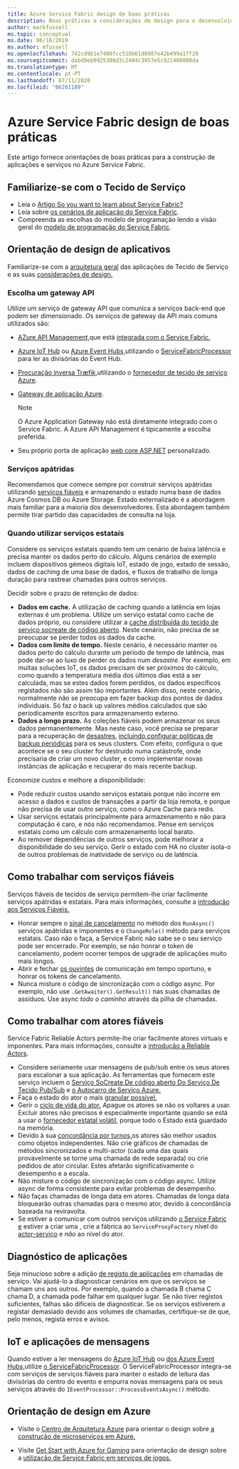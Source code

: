 ```yaml
---
title: Azure Service Fabric design de boas práticas
description: Boas práticas e considerações de design para o desenvolvimento de aplicações e serviços utilizando o Azure Service Fabric.
author: markfussell
ms.topic: conceptual
ms.date: 06/18/2019
ms.author: mfussell
ms.openlocfilehash: 742cd9b1e7480fcc510b61d8987e42b499a1ff20
ms.sourcegitcommit: dabd9eb9925308d3c2404c3957e5c921408089da
ms.translationtype: MT
ms.contentlocale: pt-PT
ms.lasthandoff: 07/11/2020
ms.locfileid: "86261189"
---
```

# <a name="azure-service-fabric-application-design-best-practices"></a>Azure Service Fabric design de boas práticas

Este artigo fornece orientações de boas práticas para a construção de aplicações e serviços no Azure Service Fabric.
 
## <a name="get-familiar-with-service-fabric"></a>Familiarize-se com o Tecido de Serviço
* Leia o [Artigo So you want to learn about Service Fabric?](service-fabric-content-roadmap.md)
* Leia sobre [os cenários de aplicação do Service Fabric](service-fabric-application-scenarios.md).
* Compreenda as escolhas do modelo de programação lendo a visão geral do [modelo de programação do Service Fabric](service-fabric-choose-framework.md).



## <a name="application-design-guidance"></a>Orientação de design de aplicativos
Familiarize-se com a [arquitetura geral](/azure/architecture/reference-architectures/microservices/service-fabric) das aplicações de Tecido de Serviço e as suas [considerações de design.](/azure/architecture/reference-architectures/microservices/service-fabric#design-considerations)

### <a name="choose-an-api-gateway"></a>Escolha um gateway API
Utilize um serviço de gateway API que comunica a serviços back-end que podem ser dimensionado. Os serviços de gateway da API mais comuns utilizados são:

- [AZure API Management,](./service-fabric-api-management-overview.md)que está [integrada com o Service Fabric.](./service-fabric-tutorial-deploy-api-management.md)
- [Azure IoT Hub](../iot-hub/index.yml) ou [Azure Event Hubs,](../event-hubs/index.yml)utilizando o [ServiceFabricProcessor](https://github.com/Azure/azure-sdk-for-net/tree/master/sdk/eventhub/Microsoft.Azure.EventHubs.ServiceFabricProcessor) para ler as divisórias do Event Hub.
- [Procuração inversa Træfik,](https://techcommunity.microsoft.com/t5/azure-service-fabric/bg-p/Service-Fabric)utilizando o [fornecedor de tecido de serviço Azure](https://docs.traefik.io/v1.6/configuration/backends/servicefabric/).
- [Gateway de aplicação Azure](../application-gateway/index.yml).

   > [!NOTE] 
   > O Azure Application Gateway não está diretamente integrado com o Service Fabric. A Azure API Management é tipicamente a escolha preferida.
- Seu próprio porta de aplicação [web core ASP.NET](./service-fabric-reliable-services-communication-aspnetcore.md) personalizado.

### <a name="stateless-services"></a>Serviços apátridas
Recomendamos que comece sempre por construir serviços apátridas utilizando [serviços fiáveis](./service-fabric-reliable-services-introduction.md) e armazenando o estado numa base de dados Azure Cosmos DB ou Azure Storage. Estado externalizado é a abordagem mais familiar para a maioria dos desenvolvedores. Esta abordagem também permite tirar partido das capacidades de consulta na loja.  

### <a name="when-to-use-stateful-services"></a>Quando utilizar serviços estatais
Considere os serviços estatais quando tem um cenário de baixa latência e precisa manter os dados perto do cálculo. Alguns cenários de exemplo incluem dispositivos gémeos digitais IoT, estado de jogo, estado de sessão, dados de caching de uma base de dados, e fluxos de trabalho de longa duração para rastrear chamadas para outros serviços.

Decidir sobre o prazo de retenção de dados:

- **Dados em cache.** A utilização de caching quando a latência em lojas externas é um problema. Utilize um serviço estatal como cache de dados próprio, ou considere utilizar a [cache distribuída do tecido de serviço socreate de código aberto](https://github.com/SoCreate/service-fabric-distributed-cache). Neste cenário, não precisa de se preocupar se perder todos os dados da cache.
- **Dados com limite de tempo.** Neste cenário, é necessário manter os dados perto do cálculo durante um período de tempo de latência, mas pode dar-se ao luxo de perder os dados num *desastre.* Por exemplo, em muitas soluções IoT, os dados precisam de ser próximos do cálculo, como quando a temperatura média dos últimos dias está a ser calculada, mas se estes dados forem perdidos, os dados específicos registados não são assim tão importantes. Além disso, neste cenário, normalmente não se preocupa em fazer backup dos pontos de dados individuais. Só faz o back up valores médios calculados que são periodicamente escritos para armazenamento externo.  
- **Dados a longo prazo.** As coleções fiáveis podem armazenar os seus dados permanentemente. Mas neste caso, você precisa se preparar para a recuperação de [desastres](./service-fabric-disaster-recovery.md), [incluindo configurar políticas de backup periódicas](./service-fabric-backuprestoreservice-configure-periodic-backup.md) para os seus clusters. Com efeito, configura o que acontece se o seu cluster for destruído numa catástrofe, onde precisaria de criar um novo cluster, e como implementar novas instâncias de aplicação e recuperar do mais recente backup.

Economize custos e melhore a disponibilidade:
- Pode reduzir custos usando serviços estatais porque não incorre em acesso a dados e custos de transações a partir da loja remota, e porque não precisa de usar outro serviço, como o Azure Cache para redis.
- Usar serviços estatais principalmente para armazenamento e não para computação é caro, e nós não recomendamos. Pense em serviços estatais como um cálculo com armazenamento local barato.
- Ao remover dependências de outros serviços, pode melhorar a disponibilidade do seu serviço. Gerir o estado com HA no cluster isola-o de outros problemas de inatividade de serviço ou de latência.

## <a name="how-to-work-with-reliable-services"></a>Como trabalhar com serviços fiáveis
Serviços fiáveis de tecidos de serviço permitem-lhe criar facilmente serviços apátridas e estatais. Para mais informações, consulte a [introdução aos Serviços Fiáveis.](./service-fabric-reliable-services-introduction.md)
- Honrar sempre o [sinal de cancelamento](./service-fabric-reliable-services-lifecycle.md#stateful-service-primary-swaps) no método dos `RunAsync()` serviços apátridas e imponentes e o `ChangeRole()` método para serviços estatais. Caso não o faça, a Service Fabric não sabe se o seu serviço pode ser encerrado. Por exemplo, se não honrar o token de cancelamento, podem ocorrer tempos de upgrade de aplicações muito mais longos.
-    Abrir e fechar [os ouvintes](./service-fabric-reliable-services-communication.md) de comunicação em tempo oportuno, e honrar os tokens de cancelamento.
-    Nunca misture o código de sincronização com o código async. Por exemplo, não use `.GetAwaiter().GetResult()` nas suas chamadas de assíduos. Use async *todo o caminho* através da pilha de chamadas.

## <a name="how-to-work-with-reliable-actors"></a>Como trabalhar com atores fiáveis
Service Fabric Reliable Actors permite-lhe criar facilmente atores virtuais e imponentes. Para mais informações, consulte a [introdução a Reliable Actors](./service-fabric-reliable-actors-introduction.md).

- Considere seriamente usar mensagens de pub/sub entre os seus atores para escalonar a sua aplicação. As ferramentas que fornecem este serviço incluem o [Serviço SoCreate De código aberto Do Serviço De Tecido Pub/Sub](https://service-fabric-pub-sub.socreate.it/) e [o Autocarro de Serviço Azure.](/azure/service-bus/)
- Faça o estado do ator o mais [granular possível.](./service-fabric-reliable-actors-state-management.md#best-practices)
- Gerir o [ciclo de vida do ator.](./service-fabric-reliable-actors-state-management.md#best-practices) Apague os atores se não os voltares a usar. Excluir atores não precisos é especialmente importante quando se está a usar o [fornecedor estatal volátil](./service-fabric-reliable-actors-state-management.md#state-persistence-and-replication), porque todo o Estado está guardado na memória.
- Devido à sua [concordância por turnos,](./service-fabric-reliable-actors-introduction.md#concurrency)os atores são melhor usados como objetos independentes. Não crie gráficos de chamadas de métodos sincronizados e multi-actor (cada uma das quais provavelmente se torne uma chamada de rede separada) ou crie pedidos de ator circular. Estes afetarão significativamente o desempenho e a escala.
- Não misture o código de sincronização com o código async. Utilize async de forma consistente para evitar problemas de desempenho.
- Não faças chamadas de longa data em atores. Chamadas de longa data bloquearão outras chamadas para o mesmo ator, devido à concordância baseada na reviravolta.
- Se estiver a comunicar com outros serviços utilizando [o Service Fabric e](./service-fabric-reliable-services-communication-remoting.md) estiver a criar uma , crie a fábrica ao `ServiceProxyFactory` nível do [actor-serviço](./service-fabric-reliable-actors-using.md) e *não* ao nível do ator.


## <a name="application-diagnostics"></a>Diagnóstico de aplicações
Seja minucioso sobre a adição [de registo de aplicações](./service-fabric-diagnostics-event-generation-app.md) em chamadas de serviço. Vai ajudá-lo a diagnosticar cenários em que os serviços se chamam uns aos outros. Por exemplo, quando a chamada B chama C chama D, a chamada pode falhar em qualquer lugar. Se não tiver registos suficientes, falhas são difíceis de diagnosticar. Se os serviços estiverem a registar demasiado devido aos volumes de chamadas, certifique-se de que, pelo menos, regista erros e avisos.

## <a name="iot-and-messaging-applications"></a>IoT e aplicações de mensagens
Quando estiver a ler mensagens do [Azure IoT Hub](../iot-hub/index.yml) ou [dos Azure Event Hubs,](../event-hubs/index.yml)utilize [o ServiceFabricProcessor](https://github.com/Azure/azure-event-hubs/tree/master/samples/DotNet/Microsoft.Azure.EventHubs/ServiceFabricProcessor). O ServiceFabricProcessor integra-se com serviços de serviços fiáveis para manter o estado de leitura das divisórias do centro do evento e empurra novas mensagens para os seus serviços através do `IEventProcessor::ProcessEventsAsync()` método.


## <a name="design-guidance-on-azure"></a>Orientação de design em Azure
* Visite o [Centro de Arquitetura Azure](/azure/architecture/microservices/) para orientar o design sobre [a construção de microserviços em Azure.](/azure/architecture/microservices/)

* Visite [Get Start with Azure for Gaming](/gaming/azure/) para orientação de design sobre a [utilização de Service Fabric em serviços de jogos.](/gaming/azure/reference-architectures/multiplayer-synchronous-sf)
